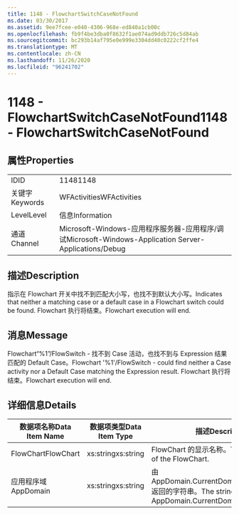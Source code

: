 ```yaml
---
title: 1148 - FlowchartSwitchCaseNotFound
ms.date: 03/30/2017
ms.assetid: 9ee7fcee-e040-4306-968e-ed840a1cb00c
ms.openlocfilehash: fb9f4be3dba0f8632f1ae074ad9ddb726c5d84ab
ms.sourcegitcommit: bc293b14af795e0e999e3304dd40c0222cf2ffe4
ms.translationtype: MT
ms.contentlocale: zh-CN
ms.lasthandoff: 11/26/2020
ms.locfileid: "96241702"
---
```

# <a name="1148---flowchartswitchcasenotfound"></a><span data-ttu-id="1d06b-102">1148 - FlowchartSwitchCaseNotFound</span><span class="sxs-lookup"><span data-stu-id="1d06b-102">1148 - FlowchartSwitchCaseNotFound</span></span>

## <a name="properties"></a><span data-ttu-id="1d06b-103">属性</span><span class="sxs-lookup"><span data-stu-id="1d06b-103">Properties</span></span>  
  
|||  
|-|-|  
|<span data-ttu-id="1d06b-104">ID</span><span class="sxs-lookup"><span data-stu-id="1d06b-104">ID</span></span>|<span data-ttu-id="1d06b-105">1148</span><span class="sxs-lookup"><span data-stu-id="1d06b-105">1148</span></span>|  
|<span data-ttu-id="1d06b-106">关键字</span><span class="sxs-lookup"><span data-stu-id="1d06b-106">Keywords</span></span>|<span data-ttu-id="1d06b-107">WFActivities</span><span class="sxs-lookup"><span data-stu-id="1d06b-107">WFActivities</span></span>|  
|<span data-ttu-id="1d06b-108">Level</span><span class="sxs-lookup"><span data-stu-id="1d06b-108">Level</span></span>|<span data-ttu-id="1d06b-109">信息</span><span class="sxs-lookup"><span data-stu-id="1d06b-109">Information</span></span>|  
|<span data-ttu-id="1d06b-110">通道</span><span class="sxs-lookup"><span data-stu-id="1d06b-110">Channel</span></span>|<span data-ttu-id="1d06b-111">Microsoft-Windows-应用程序服务器-应用程序/调试</span><span class="sxs-lookup"><span data-stu-id="1d06b-111">Microsoft-Windows-Application Server-Applications/Debug</span></span>|  
  
## <a name="description"></a><span data-ttu-id="1d06b-112">描述</span><span class="sxs-lookup"><span data-stu-id="1d06b-112">Description</span></span>  

 <span data-ttu-id="1d06b-113">指示在 Flowchart 开关中找不到匹配大小写，也找不到默认大小写。</span><span class="sxs-lookup"><span data-stu-id="1d06b-113">Indicates that neither a matching case or a default case in a Flowchart switch could be found.</span></span> <span data-ttu-id="1d06b-114">Flowchart 执行将结束。</span><span class="sxs-lookup"><span data-stu-id="1d06b-114">Flowchart execution will end.</span></span>  
  
## <a name="message"></a><span data-ttu-id="1d06b-115">消息</span><span class="sxs-lookup"><span data-stu-id="1d06b-115">Message</span></span>  

 <span data-ttu-id="1d06b-116">Flowchart“%1”/FlowSwitch - 找不到 Case 活动，也找不到与 Expression 结果匹配的 Default Case。</span><span class="sxs-lookup"><span data-stu-id="1d06b-116">Flowchart '%1'/FlowSwitch - could find neither a Case activity nor a Default Case matching the Expression result.</span></span> <span data-ttu-id="1d06b-117">Flowchart 执行将结束。</span><span class="sxs-lookup"><span data-stu-id="1d06b-117">Flowchart execution will end.</span></span>  
  
## <a name="details"></a><span data-ttu-id="1d06b-118">详细信息</span><span class="sxs-lookup"><span data-stu-id="1d06b-118">Details</span></span>  
  
|<span data-ttu-id="1d06b-119">数据项名称</span><span class="sxs-lookup"><span data-stu-id="1d06b-119">Data Item Name</span></span>|<span data-ttu-id="1d06b-120">数据项类型</span><span class="sxs-lookup"><span data-stu-id="1d06b-120">Data Item Type</span></span>|<span data-ttu-id="1d06b-121">描述</span><span class="sxs-lookup"><span data-stu-id="1d06b-121">Description</span></span>|  
|--------------------|--------------------|-----------------|  
|<span data-ttu-id="1d06b-122">FlowChart</span><span class="sxs-lookup"><span data-stu-id="1d06b-122">FlowChart</span></span>|<span data-ttu-id="1d06b-123">xs:string</span><span class="sxs-lookup"><span data-stu-id="1d06b-123">xs:string</span></span>|<span data-ttu-id="1d06b-124">FlowChart 的显示名称。</span><span class="sxs-lookup"><span data-stu-id="1d06b-124">The display name of the FlowChart.</span></span>|  
|<span data-ttu-id="1d06b-125">应用程序域</span><span class="sxs-lookup"><span data-stu-id="1d06b-125">AppDomain</span></span>|<span data-ttu-id="1d06b-126">xs:string</span><span class="sxs-lookup"><span data-stu-id="1d06b-126">xs:string</span></span>|<span data-ttu-id="1d06b-127">由 AppDomain.CurrentDomain.FriendlyName 返回的字符串。</span><span class="sxs-lookup"><span data-stu-id="1d06b-127">The string returned by AppDomain.CurrentDomain.FriendlyName.</span></span>|
